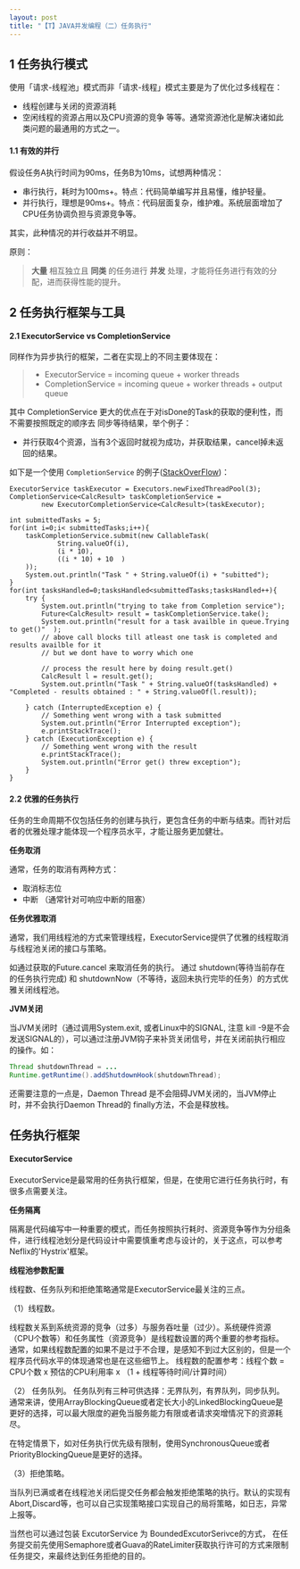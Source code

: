 ```yaml
---
layout: post
title: "【T】JAVA并发编程（二）任务执行"
---
```


## 1 任务执行模式
使用「请求-线程池」模式而非「请求-线程」模式主要是为了优化过多线程在：
* 线程创建与关闭的资源消耗
* 空闲线程的资源占用以及CPU资源的竞争
等等。通常资源池化是解决诸如此类问题的最通用的方式之一。


#### 1.1 有效的并行

假设任务A执行时间为90ms，任务B为10ms，试想两种情况：
* 串行执行，耗时为100ms+。特点：代码简单编写并且易懂，维护轻量。
* 并行执行，理想是90ms+。特点：代码层面复杂，维护难。系统层面增加了CPU任务协调负担与资源竞争等。

其实，此种情况的并行收益并不明显。

原则：
> **大量** 相互独立且 **同类** 的任务进行 **并发** 处理，才能将任务进行有效的分配，进而获得性能的提升。

## 2 任务执行框架与工具

#### 2.1 ExecutorService vs CompletionService

同样作为异步执行的框架，二者在实现上的不同主要体现在：

> * ExecutorService = incoming queue + worker threads
> * CompletionService = incoming queue + worker threads + output queue

其中 CompletionService 更大的优点在于对isDone的Task的获取的便利性，而不需要按照既定的顺序去
同步等待结果，举个例子：

* 并行获取4个资源，当有3个返回时就视为成功，并获取结果，cancel掉未返回的结果。

如下是一个使用 `CompletionService` 的例子([StackOverFlow](https://stackoverflow.com/questions/4912228/when-should-i-use-a-completionservice-over-an-executorservice))：

```
ExecutorService taskExecutor = Executors.newFixedThreadPool(3);
CompletionService<CalcResult> taskCompletionService =
        new ExecutorCompletionService<CalcResult>(taskExecutor);

int submittedTasks = 5;
for(int i=0;i< submittedTasks;i++){
    taskCompletionService.submit(new CallableTask(
            String.valueOf(i),
            (i * 10),
            ((i * 10) + 10  )
    ));
    System.out.println("Task " + String.valueOf(i) + "subitted");
}
for(int tasksHandled=0;tasksHandled<submittedTasks;tasksHandled++){
    try {
        System.out.println("trying to take from Completion service");
        Future<CalcResult> result = taskCompletionService.take();
        System.out.println("result for a task availble in queue.Trying to get()"  );
        // above call blocks till atleast one task is completed and results availble for it
        // but we dont have to worry which one

        // process the result here by doing result.get()
        CalcResult l = result.get();
        System.out.println("Task " + String.valueOf(tasksHandled) + "Completed - results obtained : " + String.valueOf(l.result));

    } catch (InterruptedException e) {
        // Something went wrong with a task submitted
        System.out.println("Error Interrupted exception");
        e.printStackTrace();
    } catch (ExecutionException e) {
        // Something went wrong with the result
        e.printStackTrace();
        System.out.println("Error get() threw exception");
    }
}
```

#### 2.2 优雅的任务执行

任务的生命周期不仅包括任务的创建与执行，更包含任务的中断与结束。而针对后者的优雅处理才能体现一个程序员水平，才能让服务更加健壮。

**任务取消**

通常，任务的取消有两种方式：
* 取消标志位
* 中断 （通常针对可响应中断的阻塞）

**任务优雅取消**

通常，我们用线程池的方式来管理线程，ExecutorService提供了优雅的线程取消与线程池关闭的接口与策略。

如通过获取的Future.cancel 来取消任务的执行。
通过 shutdown(等待当前存在的任务执行完成) 和 shutdownNow（不等待，返回未执行完毕的任务）的方式优雅关闭线程池。

**JVM关闭**

当JVM关闭时（通过调用System.exit, 或者Linux中的SIGNAL, 注意 kill -9是不会发送SIGNAL的），可以通过注册JVM钩子来补货关闭信号，并在关闭前执行相应的操作。如：

```java
Thread shutdownThread = ...
Runtime.getRuntime().addShutdownHook(shutdownThread);
```

还需要注意的一点是，Daemon Thread 是不会阻碍JVM关闭的，当JVM停止时，并不会执行Daemon Thread的 finally方法，不会是释放栈。

## 任务执行框架

#### ExecutorService

ExecutorService是最常用的任务执行框架，但是，在使用它进行任务执行时，有很多点需要关注。

**任务隔离**

隔离是代码编写中一种重要的模式，而任务按照执行耗时、资源竞争等作为分组条件，进行线程池划分是代码设计中需要慎重考虑与设计的，关于这点，可以参考Neflix的'Hystrix'框架。

**线程池参数配置**

线程数、任务队列和拒绝策略通常是ExecutorService最关注的三点。

（1）线程数。

线程数关系到系统资源的竞争（过多）与服务吞吐量（过少）。系统硬件资源（CPU个数等）和任务属性（资源竞争）是线程数设置的两个重要的参考指标。通常，如果线程数配置的如果不是过于不合理，是感知不到过大区别的，但是一个程序员代码水平的体现通常也是在这些细节上。
线程数的配置参考：线程个数 = CPU个数 x 预估的CPU利用率 x （1 + 线程等待时间/计算时间）


（2） 任务队列。
任务队列有三种可供选择：无界队列，有界队列，同步队列。
通常来讲，使用ArrayBlockingQueue或者定长大小的LinkedBlockingQueue是更好的选择，可以最大限度的避免当服务能力有限或者请求突增情况下的资源耗尽。

在特定情景下，如对任务执行优先级有限制，使用SynchronousQueue或者PriorityBlockingQueue是更好的选择。

（3）拒绝策略。

当队列已满或者在线程池关闭后提交任务都会触发拒绝策略的执行。默认的实现有Abort,Discard等，也可以自己实现策略接口实现自己的局将策略，如日志，异常上报等。

当然也可以通过包装 ExcutorService 为 BoundedExcutorSerivce的方式， 在任务提交前先使用Semaphore或者Guava的RateLimiter获取执行许可的方式来限制任务提交，来最终达到任务拒绝的目的。
